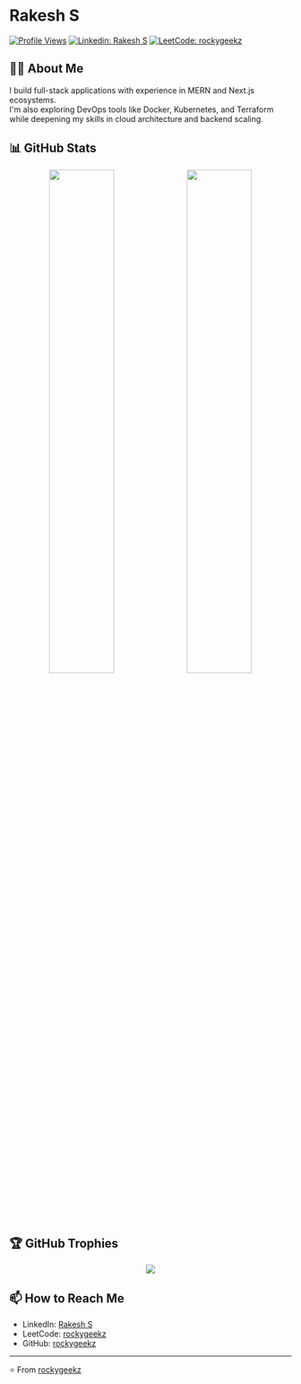 # Rakesh S

[![Profile Views](https://komarev.com/ghpvc/?username=rockygeekz&label=Profile%20views&color=0e75b6&style=flat)](https://github.com/rockygeekz)
[![Linkedin: Rakesh S](https://img.shields.io/badge/-Rakesh%20S-blue?style=flat-square&logo=Linkedin&logoColor=white&link=https://linkedin.com/in/rakeshs55)](https://linkedin.com/in/rakeshs55)
[![LeetCode: rockygeekz](https://img.shields.io/badge/-LeetCode-FFA116?style=flat-square&logo=LeetCode&logoColor=white&link=https://leetcode.com/rockygeekz)](https://leetcode.com/rockygeekz)

## 👨‍💻 About Me

I build full-stack applications with experience in MERN and Next.js ecosystems.  
I'm also exploring DevOps tools like Docker, Kubernetes, and Terraform while deepening my skills in cloud architecture and backend scaling.

## 📊 GitHub Stats

<p align="center">
  <img width="48%" src="https://github-readme-stats.vercel.app/api?username=rockygeekz&show_icons=true&theme=radical&include_all_commits=true&count_private=true"/>
  <img width="48%" src="https://github-readme-streak-stats.herokuapp.com/?user=rockygeekz&theme=radical"/>
</p>

## 🏆 GitHub Trophies

<div align="center">
  <img src="https://github-profile-trophy.vercel.app/?username=rockygeekz&theme=radical&no-frame=false&no-bg=true&margin-w=4&row=1" />
</div>

## 📫 How to Reach Me

- LinkedIn: [Rakesh S](https://linkedin.com/in/rakeshs55)
- LeetCode: [rockygeekz](https://leetcode.com/rockygeekz)
- GitHub: [rockygeekz](https://github.com/rockygeekz)

---

⭐️ From [rockygeekz](https://github.com/rockygeekz)
